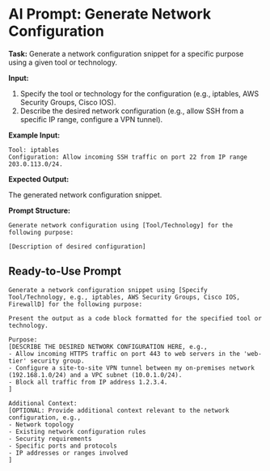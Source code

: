 # AI Prompt: Generate Network Configuration

**Task:** Generate a network configuration snippet for a specific purpose using a given tool or technology.

**Input:**
1.  Specify the tool or technology for the configuration (e.g., iptables, AWS Security Groups, Cisco IOS).
2.  Describe the desired network configuration (e.g., allow SSH from a specific IP range, configure a VPN tunnel).

**Example Input:**

```
Tool: iptables
Configuration: Allow incoming SSH traffic on port 22 from IP range 203.0.113.0/24.
```

**Expected Output:**

The generated network configuration snippet.

**Prompt Structure:**

```
Generate network configuration using [Tool/Technology] for the following purpose:

[Description of desired configuration]
```

## Ready-to-Use Prompt

```
Generate a network configuration snippet using [Specify Tool/Technology, e.g., iptables, AWS Security Groups, Cisco IOS, FirewallD] for the following purpose:

Present the output as a code block formatted for the specified tool or technology.

Purpose:
[DESCRIBE THE DESIRED NETWORK CONFIGURATION HERE, e.g.,
- Allow incoming HTTPS traffic on port 443 to web servers in the 'web-tier' security group.
- Configure a site-to-site VPN tunnel between my on-premises network (192.168.1.0/24) and a VPC subnet (10.0.1.0/24).
- Block all traffic from IP address 1.2.3.4.
]

Additional Context:
[OPTIONAL: Provide additional context relevant to the network configuration, e.g.,
- Network topology
- Existing network configuration rules
- Security requirements
- Specific ports and protocols
- IP addresses or ranges involved
]
